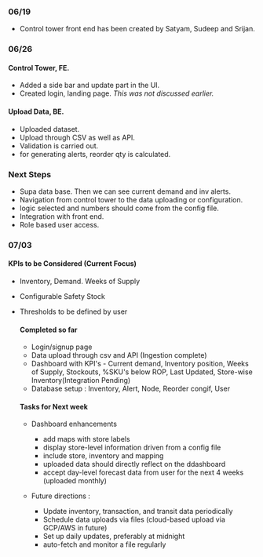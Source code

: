 ### 06/19 
- Control tower front end has been created by Satyam, Sudeep and Srijan.
### 06/26 
#### Control Tower, FE. 
- Added a side bar and update part in the UI.
- Created login, landing page. *This was not discussed earlier.* 
#### Upload Data, BE. 
- Uploaded dataset.
- Upload through CSV as well as API.
- Validation is carried out.
- for generating alerts, reorder qty is calculated.

### Next Steps
- Supa data base. Then we can see current demand and inv alerts.
- Navigation from control tower to the data uploading or configuration.
- logic selected and numbers should come from the config file.
- Integration with front end.
- Role based user access.


### 07/03
#### KPIs to be Considered (Current Focus)
- Inventory, Demand. Weeks of Supply
- Configurable Safety Stock
- Thresholds to be defined by user

  #### Completed so far
  - Login/signup page
  - Data upload through csv and API (Ingestion complete)
  - Dashboard with KPI's - Current demand, Inventory position, Weeks of Supply, Stockouts, %SKU's below ROP, Last Updated, Store-wise Inventory(Integration Pending)
  - Database setup : Inventory, Alert, Node, Reorder congif, User

  #### Tasks for Next week
  - Dashboard enhancements
    - add maps with store labels
    - display store-level information driven from a config file
    - include store, inventory and mapping
    - uploaded data should directly reflect on the ddashboard
    - accept day-level forecast data from user for the next 4 weeks (uploaded monthly)
 
  - Future directions :
    - Update inventory, transaction, and transit data periodically
    - Schedule data uploads via files (cloud-based upload via GCP/AWS in future)
    - Set up daily updates, preferably at midnight
    - auto-fetch and monitor a file regularly
    
    

